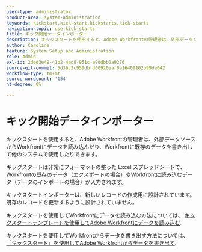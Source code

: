 ```yaml
---
user-type: administrator
product-area: system-administration
keywords: kickstart,kick-start,kickstarts,kick-starts
navigation-topic: use-kick-starts
title: キック開始データインポーター
description: キックスタートを使用すると、Adobe Workfrontの管理者は、外部データソースからWorkfrontにデータを読み込んだり、Workfrontに既存のデータを書き出して他のシステムで使用したりできます。
author: Caroline
feature: System Setup and Administration
role: Admin
exl-id: 2ded3e49-41b2-4ad8-951c-e9ddbb0a9276
source-git-commit: 5d36c2c959dbfd00920eaf0a16409102b99de042
workflow-type: tm+mt
source-wordcount: '154'
ht-degree: 0%

---
```


# キック開始データインポーター

キックスタートを使用すると、Adobe Workfrontの管理者は、外部データソースからWorkfrontにデータを読み込んだり、Workfrontに既存のデータを書き出して他のシステムで使用したりできます。

キックスタートは非常にフォーマットの整った Excel スプレッドシートで、Workfrontの既存のデータ（エクスポートの場合）やWorkfrontに読み込むデータ（データのインポートの場合）が入力されます。

キックスタートインポーターは、新しいレコードの作成用に設計されています。既存のレコードを更新するように設計されていません。

キックスタートを使用してWorkfrontにデータを読み込む方法については、 [キックスタートテンプレートを使用してAdobe Workfrontにデータを読み込む](../../../administration-and-setup/manage-workfront/using-kick-starts/import-data-via-kickstarts.md).

キックスタートを使用してWorkfrontからデータを書き出す方法については、 [「キックスタート」を使用してAdobe Workfrontからデータを書き出す](../../../administration-and-setup/manage-workfront/using-kick-starts/export-data-from-wf-via-kick-starts.md).
